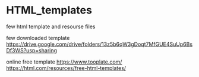 # HTML_templates
few html template and resourse files

few downloaded template
https://drive.google.com/drive/folders/13z5b6qW3gDoqt7MfGUE4SuUp6BsDf3WS?usp=sharing

online free template 
https://www.tooplate.com/
https://html.com/resources/free-html-templates/
